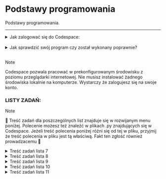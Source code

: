 # Podstawy programowania

Podstawy programowania.

---

<details>
<summary>Jak zalogować się do Codespace:</summary>

Jak zalogować się do Codespace:<br>

1. :mailbox: Załóż konto na GitHub korzystając z maila studenckiego.<br>
2. :link: Dołącz do Classroom klikając w link udostępniony przez prowadzącego.<br>
3. :key: Zaloguj się na swoje konto GitHub.<br>
4. :running: Uruchomm Codespace.

</details>
<br>

<details>
<summary>Jak sprawdzić swój program czy został wykonany poprawnie?</summary>
<br>
Do kazdego programu zostały utworzone po minimum 3 testy jednostkowe.
Testy jednostkowe to nic innego jak sprypty sprawdzające czy dany program działa poprawnie.
Są szeroko wykorzysytwane w wielu projektach deweloperskich.
<br>W tym kursie nie skupiamy się na programowaniu takich testów więc będziemy z nich jedynie korzystać w celu sprawdzania poprawności wykonania zadania.<br>
<br>

1. :hammer: Rozwiąz zadanie zgodnie z treścią polecenia.<br>
2. :pushpin: Samodzielnie ręcznie (uruchamiając go) przetestuj czy program wykonuje treść polecenia w taki sam sposób jak podano w przykładzie. Wielkość liter i formatowanie w wyświelnanych komunikatach ma znaczenie.<br>
3. :pizza: Uruchom test jednostkowy wykonując następujące polecenie w terminalu:<br>
   1. ```pytest tests/test_l$_z#.py```
   Gdzie $ to numer listy a # to numer zadania 
   np.:```pytest tests/test_l7_z1.py```
   > [!TIP]
   > Podczas wpisywania polecenia mozesz korzsytać z tabulatora (klawisz TAB) w celu podpowiadania nazw plików i scieki do katalogów. Przyśpieszy to pisanie polecenia i zminimalizuje ryzyko powstania błedu. Jezeli dana podowiedz nie jest tym czego oczekujesz, wystarczy ponownie wcisnąć klawisz TAB. Przkładowo:
   Mozesz wpisać "pytest te" tu nacisnąć TAB i podopowie Ci "pytest tests/" poniewaz tylko taki katalog znajduje się w katalogu głównym. Następnie dopisz "pytest tests/te" i znów wciśnij TAB. Program podpowie Ci kolejny fragment "pytest tests/test_l" i tu juz musisz podac numer listy, a następnie mozesz znów uzyć TAB. Poćwicz to podczas pisania poleceń.

4. :running: Test jednostkowy dla wybranego zadanie zostanie uruchomiony.
   1. Jezeli wszystko jest wykonane poprawnie. Otrzymasz na zielono komunikat ze program przeszedł testy '3 passed in 0.03s' ![alt text](.img/image.png)
   2. Jezeli napisany przez Ciebie program nie spłenia kryterium w terminalu zostanie wyświetlony obszerny komunikat o miejscach potencjalnego błędu. Analiza tego raportu powinna pozwlolić Ci zrozumieć na czym polega błąd. Zazwyczaj wystarczy przeanalizować obszar raportu którzy jest wyświetlony kolorem czerwonym. Na screenie ponizej przykład AssertionError, czyli takiej zgodności pomiędzy tym co test jednostkowy oczekuje ze otrzyma a tym co otrzymał. Więcej o pojęciu assercji mozna znaleźć tutaj: [Wikipedia - Asercja](https://pl.wikipedia.org/wiki/Asercja_(informatyka)). Teraz musisz wyciągnąć wnioski i poprawić swój program. ![alt text](.img/image-3.png)
   3. Aby ułatwić Ci zrozumienie napotkanego problememu na końcu raportu znajduje się sekcja ___'short test summary info'___. Gdzie w duzym skrócie opisane jest co oczekiwano a co otrzymano z uruchomienia Twojego programu w trakcie testu. W przykładznie ponizej problem jest z obliczaniem poprawnego wieku. ![alt text](.img/image-5.png)!
   4. Po dokonaniu poprawek mozesz raz jeszcze uruchomić test. Mozesz uzyć strzałek góra/dół do przewinięcia polecenia które niedawno wykorzystywałeś - przyśpieszy to wprowadzanie polecenia w terminalu.

</details>
<br>

> [!NOTE]
> Codespace pozwala pracować w prekonfigurowanym środowisku z poziomu przeglądarki internetowej. Nie musisz instalować żadnego środowiska lokalnie na komputerze. Wystarczy że zalogujesz się na swoje konto.

### LISTY ZADAŃ:

> [!NOTE]
> :book: Treść zadań dla poszczególnych list znajduje się w rozwijanym menu poniżej. Polecenie możesz też znaleźć w plikach .py znajdujących się w Codespace. Jeżeli treść polecenia poniżej różni się od tej w pliku, przyjmij że treść polecenia w pliku jest tą właściwą. Fakt ten zgłość również prowadzacemu :gem:

<details>
<summary> Treść zadań lista 7 </summary>

# Lista 7 :guitar:

## Lista 7 Zad. 1

### 1pkt

Napisać program proszący użytkownika o imię i rok urodzenia, a następnie obliczający i wypisujący jego
wiek.

> [!TIP]
> Przykład:
> Podaj swoje imię:
> Siemomysł
> Podaj rok urodzenia:
> 1989
> Siemomysł, masz 33 lata.

---

## Lista 7 Zad. 2

### 2pkt

Napisać program proszący użytkownika o podanie dwóch liczb a i b i wypisujący ich sumę, różnicę,
iloczyn, iloraz, √(𝑎 + 𝑏) oraz ab i ba. W przypadku dzielenia przez 0 lub a+b < 0 zwróć wynik jak0 'undefined'.

> [!TIP]
> Przykład:
> Podaj liczbę a: 5
> Podaj liczbę b: 0
> Suma: 5.0
> Różnica: 5.0
> Iloczyn: 0.0
> Iloraz: undefined
> Pierwiastek z (a + b): 2.23606797749979
> a do potęgi b: 1.0
> b do potęgi a: 0.0

---

## Lista 7 Zad. 3

### 2pkt

Napisać program, który oblicza pole i obwód koła o promieniu podanym przez użytkownika. Promień
nie może być ujemny. W przypadku podania liczby ujemnej, program powinien wypisywać komunikat "Błąd: Promień nie może być ujemny." informujący o błędnej wartości i nic nie liczyć.

> [!TIP]
> Przykład:
> Podaj promień koła: 12
> Pole koła: 452.3893421169302
> Obwód koła: 75.39822368615503

> [!TIP]
> Przykład:
> Podaj promień koła: -12
> Błąd: Promień nie może być ujemny.

---

## Lista 7 Zad. 4

### 2pkt

Napisać program proszący użytkownika o podanie dwóch liczb a i b. Następnie należy wyświetlić, która
z tych liczb jest większa, bądź komunikat, że są sobie równe.

> [!TIP]
> Przykład:
> Podaj pierwszą liczbę (a): 2
> Podaj drugą liczbę (b): 2
> Liczby są sobie równe.

> [!TIP]
> Przykład:
> Podaj pierwszą liczbę (a): -2
> Podaj drugą liczbę (b): 2
> Liczba 2.0 jest większa od -2.0.

---

## Lista 7 Zad. 5

### 2pkt

Napisać program sprawdzający czy osoba urodzona w danym roku jest pełnoletnia

> [!TIP]
> Przykład:
> Podaj swoje imię: Marian
> Podaj rok urodzenia: 1833
> Marian, masz 191 lat, jesteś pełnoletni.

---

## Lista 7 Zad. 6

### 2pkt

Napisać program, który sprawdzi czy podana liczba jest parzysta i wyświetli odpowiedni komunikat.

> [!TIP]
> Przykład:
> Podaj liczbę: 34
> Liczba 34 jest parzysta.

> [!TIP]
> Przykład:
> Podaj liczbę: -123
> Liczba -123 jest nieparzysta.

---

## Lista 7 Zad. 7

### 2pkt

Napisać program, który sprawdzi czy z podanych długości można stworzyć trójkąt i wypisze odpowiedni
komunikat.

> [!TIP]
> Przykład:
> Podaj długość pierwszego boku: 1
> Podaj długość drugiego boku: 2
> Podaj długość trzeciego boku: 3
> Nie można stworzyć trójkąta.

> [!TIP]
> Przykład:
> Podaj długość pierwszego boku: 3
> Podaj długość drugiego boku: 4
> Podaj długość trzeciego boku: 5
> Można stworzyć trójkąt.

---

## Lista 7 Zad. 8

### 3pkt

Napisać program, który pobierze od studenta liczbę punktów i oceni go według podanej skali. Ponadto
użytkownik może wybrać w jakiej formie chce dostać ocenę (liczbowo lub słownie lub oba). W przypadku podania błędnej formy wypisz kompunikat: 'Nieznana forma oceny.'
Skala:
<0; 50) 2.0 (niedostateczny)
<50;60) 3.0 (dostateczny)
<60;70) 3.5 (dostateczny plus)
<70;80) 4.0 (dobry)
<80;90) 4.5 (dobry plus)
<90;100) 5.0 (bardzo dobry)
<100> 5.5 (celujący)

> [!TIP]
> Przykład:
> Podaj liczbę punktów: 66
> Wybierz formę oceny (liczbowo, słownie, oba): liczbowo
> Otrzymałeś ocenę: 3.5

> [!TIP]
> Przykład:
> Podaj liczbę punktów: 99
> Wybierz formę oceny (liczbowo, słownie, oba): oba
> Otrzymałeś ocenę: 5.0 (bardzo dobry)

</details>

<details>
<summary> Treść zadań lista 8 </summary>

# Lista 8 :crown:

---

## Lista 8 Zad. 1

### 2pkt

Napisać program, który dla wprowadzonego przez użytkownika ciągu liczb rzeczywistych wyznacza ich
średnią arytmetyczną. Wprowadzanie ciągu kończy się poprzez wprowadzenie napisu ’end’. Program
powinien raportować błąd, jeśli ’end’ jest pierwszą podaną wartością.

> [!TIP]
> Przykład:
> Podaj liczbę (lub 'end' aby zakończyć): 1
> Podaj liczbę (lub 'end' aby zakończyć): -22
> Podaj liczbę (lub 'end' aby zakończyć): 8
> Podaj liczbę (lub 'end' aby zakończyć): -3.5
> Podaj liczbę (lub 'end' aby zakończyć): 13
> Podaj liczbę (lub 'end' aby zakończyć): end
> Średnia arytmetyczna wynosi: -0.7

---

## Lista 8 Zad. 2

### 1pkt

Napisać program wyświetlający liczby całkowite z przedziału <0,y> (liczbę całkowitą y podaje użytkownik). W przypadku podania niewłaściwej wartości wyświetl komunikat: "Błąd: Liczba y musi być większa lub równa 0."

> [!TIP]
> Przykład:
> Podaj liczbę całkowitą y: 2
> 0
> 1
> 2

> [!TIP]
> Przykład:
> Podaj liczbę całkowitą y: -2
> Błąd: Liczba y musi być większa lub równa 0.

---

## Lista 8 Zad.3

### 2pkt

Napisać program wyświetlający liczby całkowite z przedziału <x,y> (liczby całkowite x i y podajeużytkownik). W przypadku podania niewłaściwej wartości wyświetl komunikat: "Błąd: Liczba x musi być mniejsza lub równa liczbie y."

> [!TIP]
> Przykład:
> Podaj liczbę całkowitą x: -2
> Podaj liczbę całkowitą y: 5
> -2
> -1
> 0
> 1
> 2
> 3
> 4
> 5

> [!TIP]
> Przykład:
> Podaj liczbę całkowitą x: 4
> Podaj liczbę całkowitą y: 2
> Błąd: Liczba x musi być mniejsza lub równa liczbie y.

---

## Lista 8 Zad. 4

### 2pkt

Napisać program, który wyświetli wszystkie liczby z przedziału od 50 do 100 podzielne przez dowolną liczbę k, którą podaje użytkownik. W przypadku podania niewłaściwej wartości wyświetl komunikat: "Błąd: Liczba k musi być większa od zera."

> [!TIP]
> Przykład:
> Podaj liczbę całkowitą k: 4
> 52
> 56
> 60
> 64
> 68
> 72
> 76
> 80
> 84
> 88
> 92
> 96
> 100

> [!TIP]
> Przykład:
> Podaj liczbę całkowitą k: -2
> Błąd: Liczba k musi być większa od zera.

---

## Lista 8 Zad. 5

### 2pkt

Napisać program, gdzie zadaniem gracza jest odgadnięcie liczby. Liczba jest wprowadzona na stałe w kodzie. Jeżeli użytkownik poda za dużą liczbę program wyświetli komunikat „Szukana wartość jest mniejsza”. Jeżeli wprowadzi za małą liczbę program wyświetli „Szukana wartość jest większa”. Po odgadnięciu liczby gracz dowiaduje się po ilu próbach udało mu się zakończyć grę.

> [!TIP]
> Przykład:
> Podaj liczbę: 22
> Szukana wartość jest większa
> Podaj liczbę: 45
> Szukana wartość jest mniejsza
> Podaj liczbę: 42
> Brawo! Odgadłeś liczbę w 3 próbach.

> [!TIP]
> Przykład:
> Podaj liczbę: 42
> Brawo! Odgadłeś liczbę w 1 próbach.

---

## Lista 8 Zad. 6

### 2pkt

Napisać program, który narysuje z gwiazdek (\*) kwadrat 10 na 10.

> [!TIP]
> Przykład:

<blockquote>
**********<br>
**********<br>
**********<br>
**********<br>
**********<br>
**********<br>
**********<br>
**********<br>
**********<br>
**********<br>
</blockquote>

---

## Lista 8 Zad. 7

### 3pkt

Napisać program który wypisze na ekranie wszystkie możliwe kombinacje książek jakie można wybrać.
Do wyboru jest pięć książek, a wybieramy trzy z nich.

> [!TIP]
> Przykład:
> 1 2 3
> 1 2 4
> 1 2 5
> 1 3 4
> 1 3 5
> 1 4 5
> 2 3 4
> 2 3 5
> 2 4 5
> 3 4 5

</details>

<details>
<summary> Treść zadań lista 9 </summary>

# Lista 9 :ghost:

## Lista 9 Zad. 1

### 1pkt

Napisać program proszący użytkownika o ilość liczb, które chce wprowadzić, następnie po kolei, każdą
liczbę należy wprowadzić do listy i wypisać cała zawartość listy. W przypadku podania niepoprawnej
wartości w pierwszym pytaniu program powinien powiadomić użytkownika o błędzie.

> [!TIP]
> Przykład:
> Ile chcesz wprowadzić liczb? 3
> Podaj liczbę: 12
> Podaj liczbę: 33
> Podaj liczbę: 2
> Lista: [12, 33, 2]

---

## Lista 9 Zad. 2

### 2pkt

Korzystając z programu z zad 1 do wprowadzenia liczb, zsumować wszystkie liczby w liście i wypisać na ekran.

> [!TIP]
> Przykład:
> Ile chcesz wprowadzić liczb? 3
> Podaj liczbę: 2
> Podaj liczbę: 3
> Podaj liczbę: 5
> Lista: [2, 3, 5]
> Suma liczb: 10

---

## Lista 9 Zad. 3

### 2pkt

Korzystając z programu z zad 1 do wprowadzenia liczb, znaleźć najmniejszą i największą wartość w
liście i wypisać ją na ekran

> [!TIP]
> Przykład:
> Ile chcesz wprowadzić liczb? 4
> Podaj liczbę: 2
> Podaj liczbę: 3
> Podaj liczbę: 5
> Podaj liczbę: 6
> Lista: [2, 3, 5, 6]
> Najmniejsza wartość: 2
> Największa wartość: 6

> [!TIP]
> Przykład:
> Ile chcesz wprowadzić liczb? -2
> Błędna wartość, wprowadź liczbę większą niż 0.

---

## Lista 9 Zad. 4

### 2pkt

Korzystając z programu z zad 1 do wprowadzenia liczb, znaleźć wszystkie pary liczb, których w suma
daje liczbę podaną przez użytkownika.

> [!TIP]
> Przykład:
> Ile chcesz wprowadzić liczb? 5
> Podaj liczbę: 3
> Podaj liczbę: 4
> Podaj liczbę: 0
> Podaj liczbę: 7
> Podaj liczbę: 1
> Lista: [3, 4, 0, 7, 1]
> Wprowadź szukaną sumę: 7
> 3 + 4 = 7
> 0 + 7 = 7

> [!TIP]
> Przykład:
> Ile chcesz wprowadzić liczb? 2
> Podaj liczbę: 2
> Podaj liczbę: 3
> Lista: [2, 3]
> Wprowadź szukaną sumę: 22
> Brak par liczb, których suma jest równa szukanej sumie.

---

## Lista 9 Zad. 5

### 3pkt

Przygotować słownik zawierający min 5 kierunków studiów oferowanych na Politechnice Wrocławskiej
razem z wydziałem, na którym są oferowane. Następnie napisać program, który będzie wskazywał na
jakim wydziale znajduje się kierunek wyszukiwany przez użytkownika. W przypadku braku takiego
kierunku poinformuj użytkownika, że nie może studiować tego kierunku na Politechnice Wrocławskiej.

> [!TIP]
> Przykład:
> Podaj nazwę kierunku studiów: Informatyka
> Kierunek Informatyka znajduje się na Wydział Elektroniki.

> [!TIP]
> Przykład:
> Podaj nazwę kierunku studiów: Garncarstwo
> Nie możesz studiować kierunku Garncarstwo na Politechnice Wrocławskiej.

---

## Lista 9 Zad. 6

### 3pkt

Napisać program, który pobierze od użytkownika zdanie, a następnie policzy występowania
poszczególnych znaków w danym zdaniu (oprócz znaku spacji), umieści wynik w słowniku i wypisze go
na ekran. Zastosować metodę .lower(), aby do słownika wprowadzać tylko małe litery niezależnie od
tego jak zostały wprowadzone przez użytkownika. Litery mają być kluczem, wartością liczba wystąpień.

> [!TIP]
> Przykład:
> Podaj zdanie: Python jest SUPER!
> {'p': 2, 'y': 1, 't': 2, 'h': 1, 'o': 1, 'n': 1, 'j': 1, 'e': 2, 's': 2, 'u': 1, 'r': 1, '!': 1}

</details>

<details>
<summary> Treść zadań lista 10 </summary>

# Lista 10 :rocket:

## Lista 10 Zad. 1

### 1pkt

Napisać funkcję **_kelvin_na_celsiusz()_** która przyjmuje wartość temperatury w Kelvinach i zwraca wartość wyrażoną w
stopniach Celsjusza. W przypadku podania wartości ujemnej funkcja zwraca None.

> [!TIP]
> Przykład:
> Podaj temperaturę w Kelvinach: 223
> Temperatura w stopniach Celsjusza: -50.15

> [!TIP]
> Przykład:
> Podaj temperaturę w Kelvinach: -2
> Wartość nie może być ujemna.

## Lista 10 Zad. 2

### 2pkt

Napisać program, w którym należy sprawdzić we funkcji **_czy_liczba_doskonala(n)_**, czy podana liczba **_n_** jest liczbą doskonała. Funkcja zwraca True jeśli liczba jest liczbą doskonała lub False jeśli nią nie jest. Liczba doskonała to liczba naturalna, która jest sumą wszystkich swych naturalnych dzielników właściwych (to znaczy od niej mniejszych).

> [!TIP]
> Przykład:
> Podaj licnę którą chcesz sprawdzić:6
> Liczba 6 jest liczbą doskonałą.

> [!TIP]
> Przykład:
> Podaj licnę którą chcesz sprawdzić:12
> Liczba 12 nie jest liczbą doskonałą.

## Lista 10 Zad. 3

### 2pkt

Napisać program, w którym należy utworzysz funkcje **_czy_liczba_pierwsza(n)_** sprawdzajacą czy **_n_** jest liczbą pierwszą, zwracając True lub False. Następnie utwórzyć kolejną funkcję **_generuj_nieparzyste_liczby_pierwsze()_** wykorzystującą wcześniej utworzoną funckę **_czy_liczba_pierwsza(n)_** która za pomocą wyrażania generującego obliczy liczby pierwsze od 1 do 100.
Wynik wyświetl w postaci listy zawierającej liczby pierwsze ze wskazanego przedziału.

-   Sprawdzanie, czy liczba jest pierwsza powinno odbyć się w odrębnej funkcji.

> [!TIP]
> Przykład:
> Nieparzyste liczby pierwsze od 1 do 100:
> [3, 5, 7, 11, 13, 17, 19, 23, 29, 31, 37, 41, 43, 47, 53, 59, 61, 67, 71, 73, 79, 83, 89, 97]

## Lista 10 Zad. 4

### 2pkt

Napisać program, który będzie obliczał i zwracał silnię podanej liczby za pomocą funkcji oblicz_silnie(n). Następnie wykorzystać
funkcję obliczającą silnię do znalezienia silni dla liczby wybranej przez użytkownika.

> [!TIP]
> Przykład:
> Podaj liczbę, dla której chcesz obliczyć silnię: 3
> Silnia liczby 3 wynosi 6.

## Lista 10 Zad. 5

### 3pkt

Napisać program z wykorzystaniem funkcji, który przeprowadzi operacje dodawania, odejmowania i mnożenia dla dwóch podanych wielomianów. Dla każdego działania utworzyć osobną funkcję. Dla dodawania i odejmowania dopasować długości wielomianów przez dodanie zer do krótszego
wielomianu. Wówczas wykorzystać funkcję zip. Funkcja zip(w1, w2) w Pythonie łączy elementy dwóch iterowalnych obiektów w1 i w2 w pary. Tworzy sekwencję krotek, gdzie każdy element w parach składa się z odpowiednio sparowanych elementów z w1 i w2.
Na przykład:

```python
w1 = [1, 2, 3]
w2 = ['a', 'b', 'c']
zipped = zip(w1, w2)
print(list(zipped))
[(1, 'a'), (2, 'b'), (3, 'c')]
# W mnożeniu proszę zainicjalizować listę wynikową zerami.
wielomian_1 = [2, -3, 0, 4] # 2x^3 - 3x^2 + 0x + 4
wielomian_2 = [1, 5, 2] #  x^2 + 5x + 2
```

Wyniki wyświetlić na ekranie komputera.

## Lista 10 Zad. 6

### 3pkt

Napisz program, który będzie zawierał funkcje do analizy danych. Funkcje, jakie powinny zostać zaimplementowane to:

srednia_wydajnosc(lista) – oblicza średnią wydajność z podanej listy,
maksymalna_wydajnosc(lista) – zwraca maksymalną wydajność z listy,
minimalna_wydajnosc(lista) – zwraca minimalną wydajność z listy,
odchylenie_standardowe(lista) – oblicza odchylenie standardowe z listy.
Dane wydajności to: [120, 150, 130, 170, 140].

Program powinien:

W pierwszej części rozwiązać problem bez korzystania z wbudowanych funkcji,
W drugiej części zastosować wbudowane funkcje Pythona.
Oba rozwiązania powinny znajdować się w jednym pliku.
Wyniki wyświetl na ekranie i porównaj je.

> [!TIP]
> Przykład:
> Obliczenia bez wbudowanych funkcji:
> Średnia wydajność: 142.0
> Maksymalna wydajność: 170
> Minimalna wydajność: 120
> Odchylenie standardowe: 17.204650534085253
> Obliczenia z wbudowanymi funkcjami:
> Średnia wydajność: 142.0
> Maksymalna wydajność: 170
> Minimalna wydajność: 120
> Odchylenie standardowe: 17.204650534085253

</details>

<details>
<summary> Treść zadań lista 11 </summary>

# Lista 11 :surfer:

## Lista 11 Zad. 1

### 2pkt

Napisać program, który korzystając z biblioteki random wybierze losowy element z listy korzystając z funkcji choice. Lista ma być podana bezpośrednio w kodzie i powinna zawierać co najmniej 10 elementów. Następnie, utworzyć nową listę, która będzie zawierać 3 losowo wybrane elementy z wskazanej listy, z powtórzeniami, przy użyciu metody choices z biblioteki random.

> [!TIP]
> Przykład:
> Losowy element z listy: brzoskwinia
> Lista z 3 losowo wybranymi elementami: ['gruszka', 'winogrono', 'gruszka']

## Lista 11 Zad. 2

### 2pkt

Napisać funkcję 'wczytaj_plik(nazwa_pliku)', która obsługuje otwieranie pliku do wczytywania danych. Jako argument przyjmuje nazwę pliku. Zapytać użytkownika o nazwę pliku, który chce otworzyć do wczytania. Jeśli plik nie istnieje wypisać mu odpowiedni komunikat. Jeśli plik istnieje wczytaj całą jego zawartość i zwróć jako wynik funkcji a następnie wyświetl ją na ekrania. Skorzystać z wiedzy dotyczącej obsługi wyjątków.

Podpowiedź:
Podając nazwę pliku przeszukiwany domyślnie jest główny katalog, został tam utworzony 'przykladowy_plik.txt'. Jeżeli chcesz otworzyć plik znajdujący się w innym katalogu musisz podać do niego ścieżkę.

Podpowiedź:
Wykorzystanie funkcji input() w programie do pobrania od użytownika nazwy pliku może powodować problemy z testami jednostkowymi.
Aby tego uniknąć należy wykorzystać deklarację:

```python
if __name__ == "__main__":
    # Pobranie nazwy pliku od użytkownika
    # Wywołanie funkcji z przekazaniem parametru
```

> [!TIP]
> Przykład:
> Podaj nazwę pliku do wczytania: przykladowy_plik.txt
> Zawartość pliku wczytana pomyślnie.
> Zawartość pliku:
> Lorem Ipsum jest tekstem stosowanym jako przykładowy wypełniacz w przemyśle poligraficznym. Został po raz pierwszy użyty w XV w. przez nieznanego drukarza do wypełnienia tekstem próbnej książki. Pięć wieków później zaczął być używany przemyśle elektronicznym, pozostając praktycznie niezmienionym. Spopularyzował się w latach 60. XX w. wraz z publikacją arkuszy Letrasetu, zawierających fragmenty Lorem Ipsum, a ostatnio z zawierającym różne wersje Lorem Ipsum oprogramowaniem przeznaczonym do realizacji druków na komputerach osobistych, jak Aldus PageMaker

## Lista 11 Zad. 3

### 2pkt

Napisać kod, który sprawdzi, jak często słowo "kot" występuje w pliku "przykladowy_plik_tekstowy_z_kotkami.txt".
Przykład:
Jeśli w pliku "przykladowy_plik_tekstowy_z_kotkami.txt" znajduje się tekst "Kot jest bardzo fajnym zwierzęciem", to kod powinien wyświetlić "Słowo 'kot' wystąpiło 1 razy w pliku 'przykladowy_plik_tekstowy_z_kotkami.txt'."
Użyć metody count do zliczenia wystąpienia słowa w całym pliku. Uwzględnić wielkość liter dla szukanych stringów.

Podpowiedź:
Podając nazwę pliku przeszukiwany domyślnie jest główny katalog, został tam utworzony 'przykladowy_plik_tekstowy_z_kotkami.txt'. Więc nie musisz podawać ścieżki do tego pliku a jedynie jego nazwę.

> [!TIP]
> Przykład:
> Słowo 'kot' wystąpiło 10 razy w pliku 'przykladowy_plik_tekstowy_z_kotkami.txt'.

## Lista 11 Zad. 4

### 2pkt

Napisać funkcję polacz_listy, która przyjmuje dowolną liczbę list i zwraca jedną połączoną listę bez duplikatów zawierającą wszystkie elementy z podanych list. Wykorzystać funkcję z argumentem wielowartościowym. Listy mają być podane bezpośrednio w kodzie.

Podpowiedź:
Bezpośrednie wywołanie funkcji polacz_listy() w programie może powodować problemy z testami jednostkowymi.
Aby tego uniknąć należy wykorzystać deklarację:

```python
if __name__ == "__main__":
    polacz_listy(lista1, lista2)
```

> [!TIP]
> Przykład:
> Połączona lista bez duplikatów: [1, 2, 3, 4, 5, 6, 7, 8]

## Lista 11 Zad. 5

### 3pkt

Napisać program zawierający funkcję zlicz_unikalne_slowa(nazwa_pliku_wejsciowego, nazwa_pliku_wyjsciowego), który polega na zliczaniu unikalnych słów w pliku tekstowym i zapisaniu ich wraz z liczbą wystąpień do innego pliku.

Podpowiedź:
Podając nazwę pliku przeszukiwany domyślnie jest główny katalog, został tam utworzony 'przykladowy_plik_tekstowy_z_kotkami.txt'. Więc nie musisz podawać ścieżki do tego pliku a jedynie jego nazwę.

Podpowiedź:
Bezpośrednie wywołanie funkcji zlicz_unikalne_slowa() w programie może powodować problemy z testami jednostkowymi.
Aby tego uniknąć należy wykorzystać deklarację:

```python
if __name__ == "__main__":
    zlicz_unikalne_slowa('przykladowy_plik.txt', 'wyniki.txt')
```

> [!TIP]
> Przykład:
> Dla pliku: przykladowy_plik.txt

lorem: 3
ipsum: 2
jest: 1
tekstem: 2
stosowanym: 1
jako: 1
przykładowy: 1
wypełniacz: 1
w: 3
przemyśle: 2
poligraficznym.: 1
został: 1
po: 1
raz: 1
pierwszy: 1
użyty: 1
xv: 1
w.: 2
przez: 1
nieznanego: 1
drukarza: 1
do: 2
wypełnienia: 1
próbnej: 1
książki.: 1
pięć: 1
wieków: 1
później: 1
zaczął: 1
być: 1
używany: 1
elektronicznym,: 1
pozostając: 1
praktycznie: 1
niezmienionym.: 1
spopularyzował: 1
się: 1
latach: 1
60.: 1
xx: 1
wraz: 1
z: 2
publikacją: 1
arkuszy: 1
letrasetu,: 1
zawierających: 1
fragmenty: 1
ipsum,: 1
a: 1
ostatnio: 1
zawierającym: 1
różne: 1
wersje: 1
oprogramowaniem: 1
przeznaczonym: 1
realizacji: 1
druków: 1
na: 1
komputerach: 1
osobistych,: 1
jak: 1
aldus: 1
pagemaker: 1

## Lista 11 Zad. 6

### 3pkt

Napisać program, który składa się z klasy reprezentującej książkę oraz funkcji, która będzie dodawała książki do listy i wypisywała książki, które znajdują się na tej liście. Każda książka powinna mieć tytuł, autora oraz rok wydania.

Podpowiedź:
Bezpośrednie wywołanie funkcji dodaj_ksiazke() / wypisz_ksiazke() w programie może powodować problemy z testami jednostkowymi.
Aby tego uniknąć należy wykorzystać deklarację:

```python
if __name__ == "__main__":
    dodaj_ksiazke(lista_ksiazek, "Władca Pierścieni", "J.R.R. Tolkien", 1954)
```

> [!TIP]
> Przykład:
> Lista książek:
> 'Władca Pierścieni' - J.R.R. Tolkien (1954)
> 'Harry Potter i Kamień Filozoficzny' - J.K. Rowling (1997)
> '1984' - George Orwell (1949)

## Lista 11 Zad. 7

### 3pkt + 2pkt

ta część za 3 punkty:
Doklasy książka z poprzedniego zadania dopisać klasę biblioteka która będzie składać się z obiektów klasy książka. Do przechowywania książek w klasie biblioteka użyć zwykłej listy.
Klasa biblioteka powinna posiadać następujące metody (taka funkcja należąca do klasy):

-   dodaj_ksiazke() - dodaje książkę do biblioteki
-   usun_ksiazke_o_tytule() - usuwa książkę o wskazanym tytule z biblioteki
-   wypisz_zawartosc_biblioteki() - wypisuje wszystkie książki w bibliotece
-   znajdz_ksiazke_autora() - wypisuje wszystkie książki wskazanego autora

dalsza treść na kolejne 2 pkt:
Wykonać menu (utwórz runkcję menu()) które pozwoli wykorzystać powyższe klasy i daje użytkownikowi możliwość tworzenia książek i korzystania z biblioteki. Pamiętać, że program powinien działać do czasu aż użytkownik nie wybierze z menu opcji do zamknięcia programu. Do tego celu można wykorzystać pętlę while.

Podpowiedź:
Bezpośrednie tworzenie obiektu klasy Biblioteka w programie może powodować problemy z testami jednostkowymi. Aby tego uniknąć utwórz obiekt klasy biblioteka w funkcji menu().

```python
if __name__ == "__main__":
    menu()
```

> [!TIP]
> Przykład:
> --- MENU ---

1. Dodaj książkę
2. Usuń książkę o tytule
3. Wypisz zawartość biblioteki
4. Znajdź książki autora
5. Wyjście
   Wybierz opcję (1-5): 1
   Podaj tytuł książki: Władca Pierścieni
   Podaj autora książki: J.R.R. Tolkien
   Podaj rok wydania książki: 1954
   Książka 'Władca Pierścieni' dodana do biblioteki.

--- MENU ---

1. Dodaj książkę
2. Usuń książkę o tytule
3. Wypisz zawartość biblioteki
4. Znajdź książki autora
5. Wyjście
   Wybierz opcję (1-5): 3
   Zawartość biblioteki:
   'Władca Pierścieni' - J.R.R. Tolkien (1954)

--- MENU ---

1. Dodaj książkę
2. Usuń książkę o tytule
3. Wypisz zawartość biblioteki
4. Znajdź książki autora
5. Wyjście
   Wybierz opcję (1-5): 2
   Podaj tytuł książki do usunięcia: Władca Pierścieni
   Książka 'Władca Pierścieni' została usunięta z biblioteki.

--- MENU ---

1. Dodaj książkę
2. Usuń książkę o tytule
3. Wypisz zawartość biblioteki
4. Znajdź książki autora
5. Wyjście
   Wybierz opcję (1-5): 3
   Biblioteka jest pusta.

--- MENU ---

1. Dodaj książkę
2. Usuń książkę o tytule
3. Wypisz zawartość biblioteki
4. Znajdź książki autora
5. Wyjście
   Wybierz opcję (1-5):
   [...]

</details>
